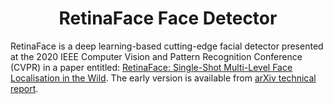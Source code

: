<h1 align="center"> RetinaFace Face Detector </h1>


RetinaFace is a deep learning-based cutting-edge facial detector presented at the 2020 IEEE Computer Vision and Pattern Recognition Conference (CVPR) in a paper 
entitled: [RetinaFace: Single-Shot Multi-Level Face Localisation in the Wild](https://openaccess.thecvf.com/content_CVPR_2020/html/Deng_RetinaFace_Single-Shot_Multi-Level_Face_Localisation_in_the_Wild_CVPR_2020_paper.html). The early version is available from [arXiv technical report](https://arxiv.org/abs/1905.00641). 
